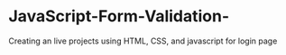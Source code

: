 # JavaScript-Form-Validation-
Creating an live projects using HTML, CSS, and javascript for login page
